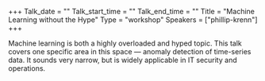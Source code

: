 +++
Talk_date = ""
Talk_start_time = ""
Talk_end_time = ""
Title = "Machine Learning without the Hype"
Type = "workshop"
Speakers = ["phillip-krenn"]
+++

Machine learning is both a highly overloaded and hyped topic. This talk covers one specific area in this space — anomaly detection of time-series data. It sounds very narrow, but is widely applicable in IT security and operations.

